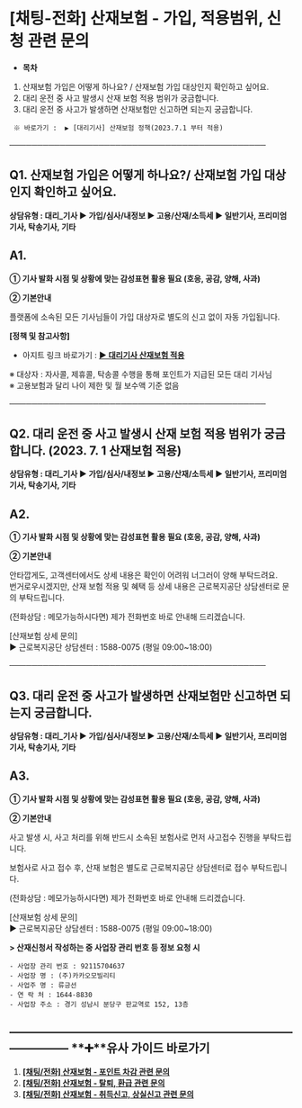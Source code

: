 # [채팅-전화] 산재보험 - 가입, 적용범위, 신청 관련 문의

* **목차**

1. 산재보험 가입은 어떻게 하나요? / 산재보험 가입 대상인지 확인하고 싶어요.
2. 대리 운전 중 사고 발생시 산재 보험 적용 범위가 궁금합니다.
3. 대리 운전 중 사고가 발생하면 산재보험만 신고하면 되는지 궁금합니다.

```
 ※ 바로가기 :  ▶ [대리기사] 산재보험 정책(2023.7.1 부터 적용)
```

**──────────────────────────────────────────────**

**Q1. 산재보험 가입은 어떻게 하나요?/ 산재보험 가입 대상인지 확인하고 싶어요.**
-------------------------------------------------

******상담유형 : 대리\_기사 ▶ 가입/심사/내정보 ▶ 고용/산재/소득세 ▶ 일반기사, 프리미엄기사, 탁송기사, 기타******

**A1.**
-------

****① 기사 발화 시점 및 상황에 맞는 감성표현 활용 필요 (호응, 공감, 양해, 사과)****

**② 기본안내**

플랫폼에 소속된 모든 기사님들이 가입 대상자로 별도의 신고 없이 자동 가입됩니다.

**[정책 및 참고사항]**

* 아지트 링크 바로가기 : **[▶ 대리기사 산재보험 적용](https://ext.agit.in/g/300016075/wall/382869531#comment_panel_382909286)**

※ 대상자 : 자사콜, 제휴콜, 탁송콜 수행을 통해 포인트가 지급된 모든 대리 기사님  
※ 고용보험과 달리 나이 제한 및 월 보수액 기준 없음

──────────────────────────────────────────────

**Q2. 대리 운전 중 사고 발생시 산재 보험 적용 범위가 궁금합니다. (2023. 7. 1 산재보험 적용)**
---------------------------------------------------------------

******상담유형 : 대리\_기사 ▶ 가입/심사/내정보 ▶ 고용/산재/소득세 ▶ 일반기사, 프리미엄기사, 탁송기사, 기타******

**A2.**
-------

****① 기사 발화 시점 및 상황에 맞는 감성표현 활용 필요 (호응, 공감, 양해, 사과)****

**② 기본안내**

안타깝게도, 고객센터에서도 상세 내용은 확인이 어려워 너그러이 양해 부탁드려요.  
번거로우시겠지만, 산재 보험 적용 및 혜택 등 상세 내용은 근로복지공단 상담센터로 문의 부탁드립니다.

(전화상담 : 메모가능하시다면) 제가 전화번호 바로 안내해 드리겠습니다.

[산재보험 상세 문의]   
▶ 근로복지공단 상담센터 : 1588-0075 (평일 09:00~18:00)

──────────────────────────────────────────────

**Q3. 대리 운전 중 사고가 발생하면 산재보험만 신고하면 되는지 궁금합니다.**
----------------------------------------------

******상담유형 : 대리\_기사 ▶ 가입/심사/내정보 ▶ 고용/산재/소득세 ▶ 일반기사, 프리미엄기사, 탁송기사, 기타******

**A3.**
-------

****① 기사 발화 시점 및 상황에 맞는 감성표현 활용 필요 (호응, 공감, 양해, 사과)****

**② 기본안내**

사고 발생 시, 사고 처리를 위해 반드시 소속된 보험사로 먼저 사고접수 진행을 부탁드립니다.

보험사로 사고 접수 후, 산재 보험은 별도로 근로복지공단 상담센터로 접수 부탁드립니다.

(전화상담 : 메모가능하시다면) 제가 전화번호 바로 안내해 드리겠습니다.

[산재보험 상세 문의]   
▶ 근로복지공단 상담센터 : 1588-0075 (평일 09:00~18:00)

**> 산재신청서 작성하는 중 사업장 관리 번호 등 정보 요청 시**

```
- 사업장 관리 번호 : 92115704637  
- 사업장 명 : (주)카카오모빌리티  
- 사업주 명 : 류긍선  
- 연 락 처 : 1644-8830  
- 사업장 주소 : 경기 성남시 분당구 판교역로 152, 13층
```

**―****―****―****―****―****―****―****―****―****―****―****―****―****―****―****―****―****―****―****―****―****―****―****―****―****―****―****―****―** **➕****유사 가이드 바로가기**
----------------------------------------------------------------------------------------------------------------------------------------------------------------------

1. **[[채팅/전화] 산재보험 - 포인트 차감 관련 문의](https://kakaomobilitysupport.zendesk.com/hc/ko/articles/34465773259673)**
2. **[[채팅/전화] 산재보험 - 탈퇴, 환급 관련 문의](https://kakaomobilitysupport.zendesk.com/hc/ko/articles/34469679532185)**
3. **[[채팅/전화] 산재보험 - 취득신고, 상실신고 관련 문의](https://kakaomobilitysupport.zendesk.com/hc/ko/articles/34470887025305)**